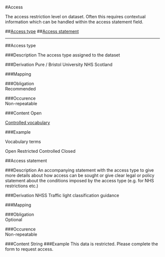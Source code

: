 #Access

The access restriction level on dataset. Often this requires contextual information which can be handled within the access statement field. 

##[Access type](access-type-1)
##[Access statement](access-statement-1)

----------------------------------------------

##Access type 

###Description
The access type assigned to the dataset 

###Derivation
Pure / Bristol University 
NHS Scotland

###Mapping
 

###Obligation	
Recommended 

###Occurence	
Non-repeatable

###Content 
Open

[Controlled vocabulary](#vocabulary-terms)

###Example


Vocabulary terms

Open
Restricted
Controlled
Closed


##Access statement

###Description
An accompanying statement with the access type to give more details about how access can be sought or give clear legal or policy statement about the conditions imposed by the access type (e.g. for NHS restrictions etc.)

###Derivation
NHSS Traffic light classification guidance

###Mapping


###Obligation	
Optional

###Occurence	
Non-repeatable

###Content 
String
###Example
This data is restricted. Please complete the form to request access.
